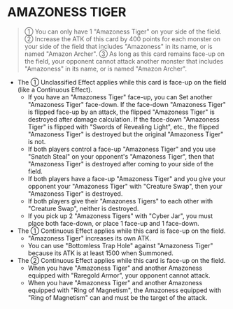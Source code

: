 # AMAZONESS TIGER

> ① You can only have 1 "Amazoness Tiger" on your side of the field. ② Increase the ATK of this card by 400 points for each monster on your side of the field that includes "Amazoness" in its name, or is named "Amazon Archer". ③ As long as this card remains face-up on the field, your opponent cannot attack another monster that includes "Amazoness" in its name, or is named "Amazon Archer".

*   The ① Unclassified Effect applies while this card is face-up on the field (like a Continuous Effect).
    *   If you have an "Amazoness Tiger" face-up, you can Set another "Amazoness Tiger" face-down. If the face-down "Amazoness Tiger" is flipped face-up by an attack, the flipped "Amazoness Tiger" is destroyed after damage calculation. If the face-down "Amazoness Tiger" is flipped with "Swords of Revealing Light", etc., the flipped "Amazoness Tiger" is destroyed but the original "Amazoness Tiger" is not.
    *   If both players control a face-up "Amazoness Tiger" and you use "Snatch Steal" on your opponent's "Amazoness Tiger", then that "Amazoness Tiger" is destroyed after coming to your side of the field.
    *   If both players have a face-up "Amazoness Tiger" and you give your opponent your "Amazoness Tiger" with "Creature Swap", then your "Amazoness Tiger" is destroyed.
    *   If both players give their "Amazoness Tigers" to each other with "Creature Swap", neither is destroyed.
    *   If you pick up 2 "Amazoness Tigers" with "Cyber Jar", you must place both face-down, or place 1 face-up and 1 face-down.
*   The ① Continuous Effect applies while this card is face-up on the field.
    *   "Amazoness Tiger" increases its own ATK.
    *   You can use "Bottomless Trap Hole" against "Amazoness Tiger" because its ATK is at least 1500 when Summoned.
*   The ② Continuous Effect applies while this card is face-up on the field.
    *   When you have "Amazoness Tiger" and another Amazoness equipped with "Raregold Armor", your opponent cannot attack.
    *   When you have "Amazoness Tiger" and another Amazoness equipped with "Ring of Magnetism", the Amazoness equipped with "Ring of Magnetism" can and must be the target of the attack.
